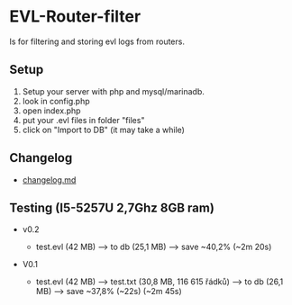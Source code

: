 # **EVL-Router-filter**

Is for filtering and storing evl logs from routers.

## **Setup**

1) Setup your server with php and mysql/marinadb.
2) look in config.php
3) open index.php
4) put your .evl files in folder "files"
5) click on "Import to DB" (it may take a while)

## **Changelog**

- [changelog.md](changelog.md)

## **Testing** (I5-5257U 2,7Ghz  8GB ram)

- v0.2
    - test.evl (42 MB) --> to db (25,1 MB) --> save ~40,2%
                                 (~2m 20s)

- V0.1
    - test.evl (42 MB) --> test.txt (30,8 MB, 116 615 řádků) --> to db (26,1 MB) --> save ~37,8%
                                          (~22s)                       (~2m 45s)
